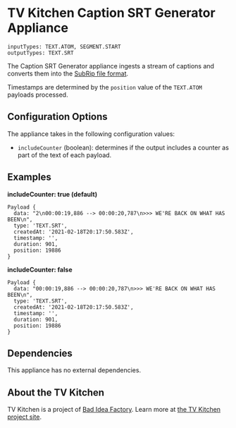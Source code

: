 # TV Kitchen Caption SRT Generator Appliance

```
inputTypes: TEXT.ATOM, SEGMENT.START
outputTypes: TEXT.SRT
```

The Caption SRT Generator appliance ingests a stream of captions and converts them into the [SubRip file format](https://en.wikipedia.org/wiki/SubRip).

Timestamps are determined by the `position` value of the `TEXT.ATOM` payloads processed.

## Configuration Options
The appliance takes in the following configuration values:

* `includeCounter` (boolean): determines if the output includes a counter as part of the text of each payload.

## Examples

**includeCounter: true (default)**
```
Payload {
  data: "2\n00:00:19,886 --> 00:00:20,787\n>>> WE'RE BACK ON WHAT HAS BEEN\n",
  type: 'TEXT.SRT',
  createdAt: '2021-02-18T20:17:50.583Z',
  timestamp: '',
  duration: 901,
  position: 19886
}
```

**includeCounter: false**
```
Payload {
  data: "00:00:19,886 --> 00:00:20,787\n>>> WE'RE BACK ON WHAT HAS BEEN\n",
  type: 'TEXT.SRT',
  createdAt: '2021-02-18T20:17:50.583Z',
  timestamp: '',
  duration: 901,
  position: 19886
}
```

## Dependencies
This appliance has no external dependencies.

## About the TV Kitchen
TV Kitchen is a project of [Bad Idea Factory](https://biffud.com).  Learn more at [the TV Kitchen project site](https://tv.kitchen).

